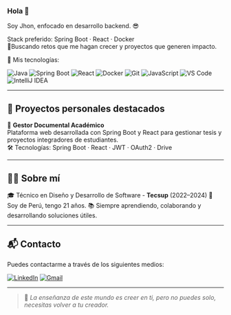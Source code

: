 ### Hola 👋

Soy Jhon, enfocado en desarrollo backend. :sunglasses:

Stack preferido: Spring Boot · React · Docker  
🔹Buscando retos que me hagan crecer y proyectos que generen impacto.

:page_with_curl: Mis tecnologías:

![Java](https://img.shields.io/badge/Java-ED8B00?style=for-the-badge&logo=java&logoColor=white)
![Spring Boot](https://img.shields.io/badge/Spring%20Boot-6DB33F?style=for-the-badge&logo=spring-boot&logoColor=white)
![React](https://img.shields.io/badge/React-20232A?style=for-the-badge&logo=react&logoColor=61DAFB)
![Docker](https://img.shields.io/badge/Docker-2496ED?style=for-the-badge&logo=docker&logoColor=white)
![Git](https://img.shields.io/badge/git-%23F05033.svg?&style=for-the-badge&logo=git&logoColor=white)
![JavaScript](https://img.shields.io/badge/JavaScript-F7DF1E?style=for-the-badge&logo=javascript&logoColor=black)
![VS Code](https://img.shields.io/badge/VS%20Code-007ACC?style=for-the-badge&logo=visual-studio-code&logoColor=white)
![IntelliJ IDEA](https://img.shields.io/badge/IntelliJ%20IDEA-000000.svg?&style=for-the-badge&logo=intellij-idea&logoColor=white)

---

## 🧪 Proyectos personales destacados

🔹 **Gestor Documental Académico**  
Plataforma web desarrollada con Spring Boot y React para gestionar tesis y proyectos integradores de estudiantes.  
🛠️ Tecnologías: Spring Boot · React · JWT · OAuth2 · Drive


---

## 👨‍💼 Sobre mí

🎓 Técnico en Diseño y Desarrollo de Software - **Tecsup** (2022–2024)
🎯 Soy de Perú, tengo 21 años.
📚 Siempre aprendiendo, colaborando y desarrollando soluciones útiles.

---

## 📬 Contacto

Puedes contactarme a través de los siguientes medios:

[![LinkedIn](https://img.shields.io/badge/LinkedIn-%230077B5.svg?style=for-the-badge&logo=linkedin&logoColor=white)](https://www.linkedin.com/in/jhon-churivanti-alva/)
[![Gmail](https://img.shields.io/badge/Gmail-D14836.svg?style=for-the-badge&logo=gmail&logoColor=white)](mailto:churivantialvajhonn@gmail.com)

---

> 💬 *La enseñanza de este mundo es creer en ti, pero no puedes solo, necesitas volver a tu creador.*


